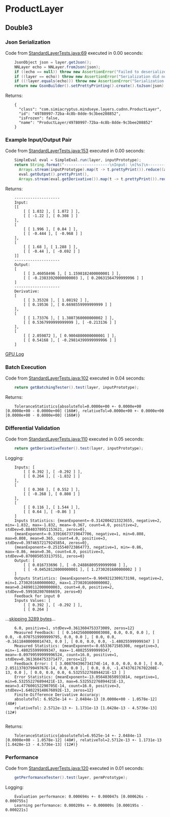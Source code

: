 # ProductLayer
## Double3
### Json Serialization
Code from [StandardLayerTests.java:69](../../../../../../../../src/main/java/com/simiacryptus/mindseye/test/StandardLayerTests.java#L69) executed in 0.00 seconds: 
```java
    JsonObject json = layer.getJson();
    NNLayer echo = NNLayer.fromJson(json);
    if ((echo == null)) throw new AssertionError("Failed to deserialize");
    if ((layer == echo)) throw new AssertionError("Serialization did not copy");
    if ((!layer.equals(echo))) throw new AssertionError("Serialization not equal");
    return new GsonBuilder().setPrettyPrinting().create().toJson(json);
```

Returns: 

```
    {
      "class": "com.simiacryptus.mindseye.layers.cudnn.ProductLayer",
      "id": "49780997-72ba-4c8b-8dde-9c3bee208852",
      "isFrozen": false,
      "name": "ProductLayer/49780997-72ba-4c8b-8dde-9c3bee208852"
    }
```



### Example Input/Output Pair
Code from [StandardLayerTests.java:153](../../../../../../../../src/main/java/com/simiacryptus/mindseye/test/StandardLayerTests.java#L153) executed in 0.00 seconds: 
```java
    SimpleEval eval = SimpleEval.run(layer, inputPrototype);
    return String.format("--------------------\nInput: \n[%s]\n--------------------\nOutput: \n%s\n--------------------\nDerivative: \n%s",
      Arrays.stream(inputPrototype).map(t -> t.prettyPrint()).reduce((a, b) -> a + ",\n" + b).get(),
      eval.getOutput().prettyPrint(),
      Arrays.stream(eval.getDerivative()).map(t -> t.prettyPrint()).reduce((a, b) -> a + ",\n" + b).get());
```

Returns: 

```
    --------------------
    Input: 
    [[
    	[ [ 1.032 ], [ 1.072 ] ],
    	[ [ -1.22 ], [ 0.308 ] ]
    ],
    [
    	[ [ 1.996 ], [ 0.84 ] ],
    	[ [ -0.444 ], [ -0.968 ] ]
    ],
    [
    	[ [ 1.68 ], [ 1.288 ] ],
    	[ [ -0.44 ], [ -0.692 ] ]
    ]]
    --------------------
    Output: 
    [
    	[ [ 3.46058496 ], [ 1.1598182400000001 ] ],
    	[ [ -0.23833920000000003 ], [ 0.20631564799999996 ] ]
    ]
    --------------------
    Derivative: 
    [
    	[ [ 3.35328 ], [ 1.08192 ] ],
    	[ [ 0.19536 ], [ 0.6698559999999999 ] ]
    ],
    [
    	[ [ 1.73376 ], [ 1.3807360000000002 ] ],
    	[ [ 0.5367999999999999 ], [ -0.213136 ] ]
    ],
    [
    	[ [ 2.059872 ], [ 0.9004800000000001 ] ],
    	[ [ 0.54168 ], [ -0.29814399999999996 ] ]
    ]
```



[GPU Log](etc/cuda.log)

### Batch Execution
Code from [StandardLayerTests.java:102](../../../../../../../../src/main/java/com/simiacryptus/mindseye/test/StandardLayerTests.java#L102) executed in 0.04 seconds: 
```java
    return getBatchingTester().test(layer, inputPrototype);
```

Returns: 

```
    ToleranceStatistics{absoluteTol=0.0000e+00 +- 0.0000e+00 [0.0000e+00 - 0.0000e+00] (160#), relativeTol=0.0000e+00 +- 0.0000e+00 [0.0000e+00 - 0.0000e+00] (160#)}
```



### Differential Validation
Code from [StandardLayerTests.java:110](../../../../../../../../src/main/java/com/simiacryptus/mindseye/test/StandardLayerTests.java#L110) executed in 0.05 seconds: 
```java
    return getDerivativeTester().test(layer, inputPrototype);
```
Logging: 
```
    Inputs: [
    	[ [ 0.392 ], [ -0.292 ] ],
    	[ [ 0.264 ], [ -1.832 ] ]
    ],
    [
    	[ [ 0.368 ], [ 0.552 ] ],
    	[ [ -0.268 ], [ 0.808 ] ]
    ],
    [
    	[ [ 0.116 ], [ 1.544 ] ],
    	[ [ 0.64 ], [ -0.86 ] ]
    ]
    Inputs Statistics: {meanExponent=-0.3142004213323655, negative=2, min=-1.832, max=-1.832, mean=-0.367, count=4.0, positive=2, stdDev=0.8840378951153621, zeros=0},
    {meanExponent=-0.33916673719847706, negative=1, min=0.808, max=0.808, mean=0.365, count=4.0, positive=3, stdDev=0.39746572179245854, zeros=0},
    {meanExponent=-0.2515540723864773, negative=1, min=-0.86, max=-0.86, mean=0.36, count=4.0, positive=3, stdDev=0.8700850533137551, zeros=0}
    Output: [
    	[ [ 0.016733696 ], [ -0.24886809599999998 ] ],
    	[ [ -0.04528128000000001 ], [ 1.2730201600000002 ] ]
    ]
    Outputs Statistics: {meanExponent=-0.9049212309173198, negative=2, min=1.2730201600000002, max=1.2730201600000002, mean=0.24890112000000003, count=4.0, positive=2, stdDev=0.599382807086659, zeros=0}
    Feedback for input 0
    Inputs Values: [
    	[ [ 0.392 ], [ -0.292 ] ],
    	[ [ 0.264 ]
```
...[skipping 3289 bytes](etc/42.txt)...
```
    6.0, positive=1, stdDev=0.3613604753373009, zeros=12}
    Measured Feedback: [ [ 0.14425600000003008, 0.0, 0.0, 0.0 ], [ 0.0, -0.0707519999999795, 0.0, 0.0 ], [ 0.0, 0.0, -0.16118400000014743, 0.0 ], [ 0.0, 0.0, 0.0, -1.480255999999347 ] ]
    Measured Statistics: {meanExponent=-0.6533671585308, negative=3, min=-1.480255999999347, max=-1.480255999999347, mean=-0.09799599999996524, count=16.0, positive=1, stdDev=0.3613604753371477, zeros=12}
    Feedback Error: [ [ 3.008704396734174E-14, 0.0, 0.0, 0.0 ], [ 0.0, 2.0511370379949767E-14, 0.0, 0.0 ], [ 0.0, 0.0, -1.474376176702208E-13, 0.0 ], [ 0.0, 0.0, 0.0, 6.532552276894421E-13 ] ]
    Error Statistics: {meanExponent=-13.056483650933814, negative=1, min=6.532552276894421E-13, max=6.532552276894421E-13, mean=3.477600152290705E-14, count=16.0, positive=3, stdDev=1.640229148676092E-13, zeros=12}
    Finite-Difference Derivative Accuracy:
    absoluteTol: 6.9525e-14 +- 2.0484e-13 [0.0000e+00 - 1.0578e-12] (48#)
    relativeTol: 2.5712e-13 +- 1.1731e-13 [1.0428e-13 - 4.5736e-13] (12#)
    
```

Returns: 

```
    ToleranceStatistics{absoluteTol=6.9525e-14 +- 2.0484e-13 [0.0000e+00 - 1.0578e-12] (48#), relativeTol=2.5712e-13 +- 1.1731e-13 [1.0428e-13 - 4.5736e-13] (12#)}
```



### Performance
Code from [StandardLayerTests.java:120](../../../../../../../../src/main/java/com/simiacryptus/mindseye/test/StandardLayerTests.java#L120) executed in 0.01 seconds: 
```java
    getPerformanceTester().test(layer, permPrototype);
```
Logging: 
```
    Evaluation performance: 0.000694s +- 0.000047s [0.000626s - 0.000755s]
    Learning performance: 0.000209s +- 0.000009s [0.000195s - 0.000221s]
    
```

